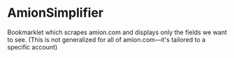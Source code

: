 # AmionSimplifier
Bookmarklet which scrapes amion.com and displays only the fields we want to see.
(This is not generalized for all of amion.com—it's tailored to a specific account)
